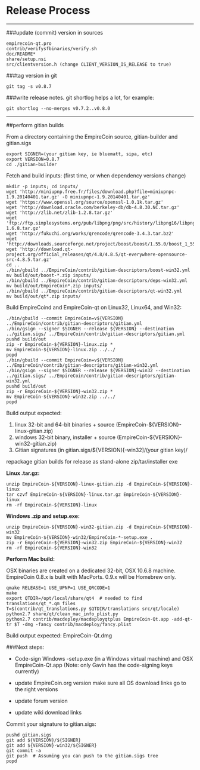 Release Process
====================

* * *

###update (commit) version in sources


	empirecoin-qt.pro
	contrib/verifysfbinaries/verify.sh
	doc/README*
	share/setup.nsi
	src/clientversion.h (change CLIENT_VERSION_IS_RELEASE to true)

###tag version in git

	git tag -s v0.8.7

###write release notes. git shortlog helps a lot, for example:

	git shortlog --no-merges v0.7.2..v0.8.0

* * *

##perform gitian builds

 From a directory containing the EmpireCoin source, gitian-builder and gitian.sigs
  
	export SIGNER=(your gitian key, ie bluematt, sipa, etc)
	export VERSION=0.8.7
	cd ./gitian-builder

 Fetch and build inputs: (first time, or when dependency versions change)

	mkdir -p inputs; cd inputs/
	wget 'http://miniupnp.free.fr/files/download.php?file=miniupnpc-1.9.20140401.tar.gz' -O miniupnpc-1.9.20140401.tar.gz'
	wget 'https://www.openssl.org/source/openssl-1.0.1k.tar.gz'
	wget 'http://download.oracle.com/berkeley-db/db-4.8.30.NC.tar.gz'
	wget 'http://zlib.net/zlib-1.2.8.tar.gz'
	wget 'ftp://ftp.simplesystems.org/pub/libpng/png/src/history/libpng16/libpng-1.6.8.tar.gz'
	wget 'http://fukuchi.org/works/qrencode/qrencode-3.4.3.tar.bz2'
	wget 'http://downloads.sourceforge.net/project/boost/boost/1.55.0/boost_1_55_0.tar.bz2'
	wget 'http://download.qt-project.org/official_releases/qt/4.8/4.8.5/qt-everywhere-opensource-src-4.8.5.tar.gz'
	cd ..
	./bin/gbuild ../EmpireCoin/contrib/gitian-descriptors/boost-win32.yml
	mv build/out/boost-*.zip inputs/
	./bin/gbuild ../EmpireCoin/contrib/gitian-descriptors/deps-win32.yml
	mv build/out/EmpireCoin*.zip inputs/
	./bin/gbuild ../EmpireCoin/contrib/gitian-descriptors/qt-win32.yml
	mv build/out/qt*.zip inputs/

 Build EmpireCoind and EmpireCoin-qt on Linux32, Linux64, and Win32:
  
	./bin/gbuild --commit EmpireCoin=v${VERSION} ../EmpireCoin/contrib/gitian-descriptors/gitian.yml
	./bin/gsign --signer $SIGNER --release ${VERSION} --destination ../gitian.sigs/ ../EmpireCoin/contrib/gitian-descriptors/gitian.yml
	pushd build/out
	zip -r EmpireCoin-${VERSION}-linux.zip *
	mv EmpireCoin-${VERSION}-linux.zip ../../
	popd
	./bin/gbuild --commit EmpireCoin=v${VERSION} ../EmpireCoin/contrib/gitian-descriptors/gitian-win32.yml
	./bin/gsign --signer $SIGNER --release ${VERSION}-win32 --destination ../gitian.sigs/ ../EmpireCoin/contrib/gitian-descriptors/gitian-win32.yml
	pushd build/out
	zip -r EmpireCoin-${VERSION}-win32.zip *
	mv EmpireCoin-${VERSION}-win32.zip ../../
	popd

  Build output expected:

  1. linux 32-bit and 64-bit binaries + source (EmpireCoin-${VERSION}-linux-gitian.zip)
  2. windows 32-bit binary, installer + source (EmpireCoin-${VERSION}-win32-gitian.zip)
  3. Gitian signatures (in gitian.sigs/${VERSION}[-win32]/(your gitian key)/

repackage gitian builds for release as stand-alone zip/tar/installer exe

**Linux .tar.gz:**

	unzip EmpireCoin-${VERSION}-linux-gitian.zip -d EmpireCoin-${VERSION}-linux
	tar czvf EmpireCoin-${VERSION}-linux.tar.gz EmpireCoin-${VERSION}-linux
	rm -rf EmpireCoin-${VERSION}-linux

**Windows .zip and setup.exe:**

	unzip EmpireCoin-${VERSION}-win32-gitian.zip -d EmpireCoin-${VERSION}-win32
	mv EmpireCoin-${VERSION}-win32/EmpireCoin-*-setup.exe .
	zip -r EmpireCoin-${VERSION}-win32.zip EmpireCoin-${VERSION}-win32
	rm -rf EmpireCoin-${VERSION}-win32

**Perform Mac build:**

  OSX binaries are created on a dedicated 32-bit, OSX 10.6.8 machine.
  EmpireCoin 0.8.x is built with MacPorts.  0.9.x will be Homebrew only.

	qmake RELEASE=1 USE_UPNP=1 USE_QRCODE=1
	make
	export QTDIR=/opt/local/share/qt4  # needed to find translations/qt_*.qm files
	T=$(contrib/qt_translations.py $QTDIR/translations src/qt/locale)
	python2.7 share/qt/clean_mac_info_plist.py
	python2.7 contrib/macdeploy/macdeployqtplus EmpireCoin-Qt.app -add-qt-tr $T -dmg -fancy contrib/macdeploy/fancy.plist

 Build output expected: EmpireCoin-Qt.dmg

###Next steps:

* Code-sign Windows -setup.exe (in a Windows virtual machine) and
  OSX EmpireCoin-Qt.app (Note: only Gavin has the code-signing keys currently)

* update EmpireCoin.org version
  make sure all OS download links go to the right versions

* update forum version

* update wiki download links

Commit your signature to gitian.sigs:

	pushd gitian.sigs
	git add ${VERSION}/${SIGNER}
	git add ${VERSION}-win32/${SIGNER}
	git commit -a
	git push  # Assuming you can push to the gitian.sigs tree
	popd

